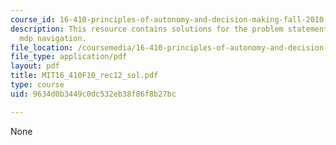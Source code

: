 ```yaml
---
course_id: 16-410-principles-of-autonomy-and-decision-making-fall-2010
description: This resource contains solutions for the problem statements related to
  mdp navigation.
file_location: /coursemedia/16-410-principles-of-autonomy-and-decision-making-fall-2010/9634d0b3449c0dc532eb38f86f8b27bc_MIT16_410F10_rec12_sol.pdf
file_type: application/pdf
layout: pdf
title: MIT16_410F10_rec12_sol.pdf
type: course
uid: 9634d0b3449c0dc532eb38f86f8b27bc

---
```

None